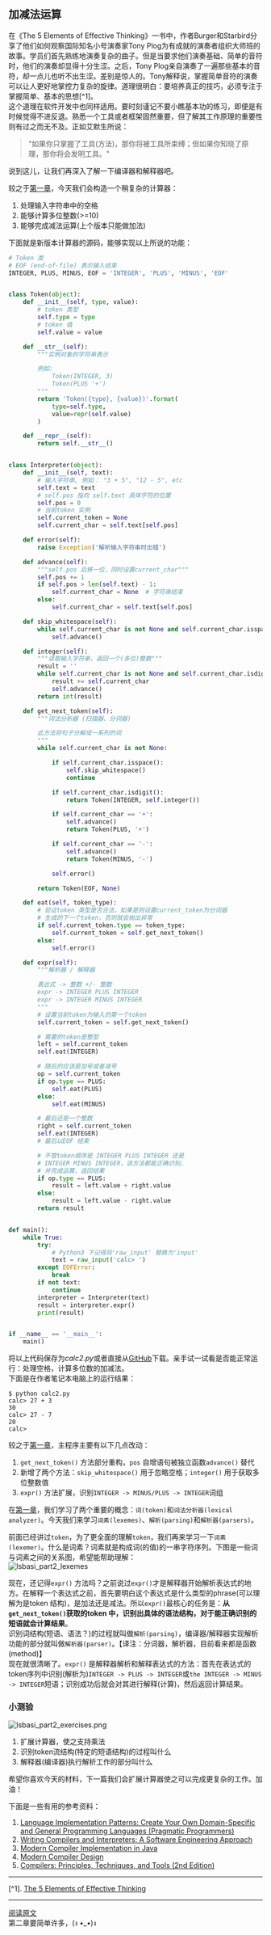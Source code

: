 ## 加减法运算  

在《The 5 Elements of Effective Thinking》一书中，作者Burger和Starbird分享了他们如何观察国际知名小号演奏家Tony Plog为有成就的演奏者组织大师班的故事。学员们首先熟练地演奏复杂的曲子。但是当要求他们演奏基础、简单的音符时，他们的演奏却显得十分生涩。之后，Tony Plog亲自演奏了一遍那些基本的音符，却一点儿也听不出生涩。差别是惊人的。Tony解释说，掌握简单音符的演奏可以让人更好地掌控力复杂的旋律。道理很明白：要培养真正的技巧，必须专注于掌握简单、基本的思想[^1]。  
这个道理在软件开发中也同样适用。要时刻谨记不要小瞧基本功的练习，即便是有时候觉得不进反退。熟悉一个工具或者框架固然重要，但了解其工作原理的重要性则有过之而无不及。正如艾默生所说：  

> "如果你只掌握了工具(方法)，那你将被工具所束缚；但如果你知晓了原理，那你将会发明工具。"  

说到这儿，让我们再深入了解一下编译器和解释器吧。  

较之于[第一章](01_二元加法器.md)，今天我们会构造一个稍复杂的计算器：  

1. 处理输入字符串中的空格  
2. 能够计算多位整数(>=10)  
3. 能够完成减法运算(上个版本只能做加法)  

下面就是新版本计算器的源码，能够实现以上所说的功能：  

```python
# Token 类
# EOF (end-of-file) 表示输入结束
INTEGER, PLUS, MINUS, EOF = 'INTEGER', 'PLUS', 'MINUS', 'EOF'


class Token(object):
    def __init__(self, type, value):
        # token 类型
        self.type = type
        # token 值
        self.value = value

    def __str__(self):
        """实例对象的字符串表示

        例如:
            Token(INTEGER, 3)
            Token(PLUS '+')
        """
        return 'Token({type}, {value})'.format(
            type=self.type,
            value=repr(self.value)
        )

    def __repr__(self):
        return self.__str__()


class Interpreter(object):
    def __init__(self, text):
        # 输入字符串, 例如： "3 + 5", "12 - 5", etc
        self.text = text
        # self.pos 指向 self.text 具体字符的位置
        self.pos = 0
        # 当前token 实例
        self.current_token = None
        self.current_char = self.text[self.pos]

    def error(self):
        raise Exception('解析输入字符串时出错')

    def advance(self):
        """self.pos 后移一位，同时设置current_char"""
        self.pos += 1
        if self.pos > len(self.text) - 1:
            self.current_char = None  # 字符串结束
        else:
            self.current_char = self.text[self.pos]

    def skip_whitespace(self):
        while self.current_char is not None and self.current_char.isspace():
            self.advance()

    def integer(self):
        """读取输入字符串，返回一个(多位)整数"""
        result = ''
        while self.current_char is not None and self.current_char.isdigit():
            result += self.current_char
            self.advance()
        return int(result)

    def get_next_token(self):
        """词法分析器 (扫描器、分词器)

        此方法将句子分解成一系列的词
        """
        while self.current_char is not None:

            if self.current_char.isspace():
                self.skip_whitespace()
                continue

            if self.current_char.isdigit():
                return Token(INTEGER, self.integer())

            if self.current_char == '+':
                self.advance()
                return Token(PLUS, '+')

            if self.current_char == '-':
                self.advance()
                return Token(MINUS, '-')

            self.error()

        return Token(EOF, None)

    def eat(self, token_type):
        # 验证token 类型是否合法，如果是则设置current_token为分词器
        # 生成的下一个token，否则就会抛出异常
        if self.current_token.type == token_type:
            self.current_token = self.get_next_token()
        else:
            self.error()

    def expr(self):
        """解析器 / 解释器

        表达式 -> 整数 +/- 整数
        expr -> INTEGER PLUS INTEGER
        expr -> INTEGER MINUS INTEGER
        """
        # 设置当前token为输入的第一个token
        self.current_token = self.get_next_token()

        # 需要的token是整型
        left = self.current_token
        self.eat(INTEGER)

        # 随后的应该是加号或者减号
        op = self.current_token
        if op.type == PLUS:
            self.eat(PLUS)
        else:
            self.eat(MINUS)

        # 最后还是一个整数
        right = self.current_token
        self.eat(INTEGER)
        # 最后以EOF 结束

        # 不管token顺序是 INTEGER PLUS INTEGER 还是
        # INTEGER MINUS INTEGER，该方法都能正确识别，
        # 并完成运算，返回结果
        if op.type == PLUS:
            result = left.value + right.value
        else:
            result = left.value - right.value
        return result


def main():
    while True:
        try:
            # Python3 下记得将'raw_input' 替换为'input'
            text = raw_input('calc> ')
        except EOFError:
            break
        if not text:
            continue
        interpreter = Interpreter(text)
        result = interpreter.expr()
        print(result)


if __name__ == '__main__':
    main()
```

将以上代码保存为*calc2.py*或者直接从[GitHub](https://github.com/rspivak/lsbasi/blob/master/part2/calc2.py)下载。亲手试一试看是否能正常运行：处理空格，计算多位数的加减法。  
下面是在作者笔记本电脑上的运行结果：  

```shell
$ python calc2.py
calc> 27 + 3
30
calc> 27 - 7
20
calc>
```

较之于[第一章](01_二元加法器.md)，主程序主要有以下几点改动：  

1. `get_next_token()` 方法部分重构，`pos` 自增语句被独立函数`advance()` 替代  
2. 新增了两个方法：`skip_whitespace()` 用于忽略空格；`integer()` 用于获取多位整数值  
3. `expr()` 方法扩展，识别`INTEGER -> MINUS/PLUS -> INTEGER`词组  

在[第一章](01_二元加法器.md)，我们学习了两个重要的概念：`词(token)`和`词法分析器(lexical analyzer)`。今天我们来学习`词素(lexemes)`、`解析(parsing)`和`解析器(parsers)`。  

前面已经讲过`token`，为了更全面的理解`token`，我们再来学习一下`词素(lexemer)`。什么是词素？词素就是构成词(的值)的一串字符序列。下图是一些词与词素之间的关系图，希望能帮助理解：  
![lsbasi_part2_lexemes](img/02/lsbasi_part2_lexemes.png)  

现在，还记得`expr()` 方法吗？之前说过`expr()`才是解释器开始解析表达式的地方。在解释一个表达式之前，首先要明白这个表达式是什么类型的phrase(可以理解为是token 结构)，是加法还是减法。所以`expr()`最核心的任务是：**从`get_next_token()`获取的token 中，识别出具体的语法结构，对于能正确识别的短语就会计算结果**。  
识别词结构(短语、语法？)的过程就叫做`解析(parsing)`，编译器/解释器实现解析功能的部分就叫做`解析器(parser)`。【译注：分词器，解析器，目前看来都是函数(method)】  
现在就很清晰了。`expr()` 是解释器解析和解释表达式的方法：首先在表达式的token序列中识别(解析为)`INTEGER -> PLUS -> INTEGER`或`the INTEGER -> MINUS -> INTEGER`短语；识别成功后就会对其进行解释(计算)，然后返回计算结果。  

### 小测验  
  
![lsbasi_part2_exercises.png](img/02/lsbasi_part2_exercises.png)  

1. 扩展计算器，使之支持乘法  
2. 识别token流结构(特定的短语结构)的过程叫什么  
3. 解释器(编译器)执行解析工作的部分叫什么  

希望你喜欢今天的材料，下一篇我们会扩展计算器使之可以完成更复杂的工作。加油！  

下面是一些有用的参考资料：   

1. [Language Implementation Patterns: Create Your Own Domain-Specific and General Programming Languages (Pragmatic Programmers)](http://www.amazon.com/gp/product/193435645X/ref=as_li_tl?ie=UTF8&camp=1789&creative=9325&creativeASIN=193435645X&linkCode=as2&tag=russblo0b-20&linkId=MP4DCXDV6DJMEJBL)  
2. [Writing Compilers and Interpreters: A Software Engineering Approach](http://www.amazon.com/gp/product/0470177071/ref=as_li_tl?ie=UTF8&camp=1789&creative=9325&creativeASIN=0470177071&linkCode=as2&tag=russblo0b-20&linkId=UCLGQTPIYSWYKRRM)  
3. [Modern Compiler Implementation in Java](http://www.amazon.com/gp/product/052182060X/ref=as_li_tl?ie=UTF8&camp=1789&creative=9325&creativeASIN=052182060X&linkCode=as2&tag=russblo0b-20&linkId=ZSKKZMV7YWR22NMW)  
4. [Modern Compiler Design](http://www.amazon.com/gp/product/1461446988/ref=as_li_tl?ie=UTF8&camp=1789&creative=9325&creativeASIN=1461446988&linkCode=as2&tag=russblo0b-20&linkId=PAXWJP5WCPZ7RKRD)  
5. [Compilers: Principles, Techniques, and Tools (2nd Edition)](http://www.amazon.com/gp/product/0321486811/ref=as_li_tl?ie=UTF8&camp=1789&creative=9325&creativeASIN=0321486811&linkCode=as2&tag=russblo0b-20&linkId=GOEGDQG4HIHU56FQ)  
-----
[^1]. [The 5 Elements of Effective Thinking](http://www.amazon.com/gp/product/0691156662/ref=as_li_tl?ie=UTF8&camp=1789&creative=9325&creativeASIN=0691156662&linkCode=as2&tag=russblo0b-20&linkId=B7GSVLONUPCIBIVY)

-----  

[阅读原文](https://ruslanspivak.com/lsbasi-part2/)  
第二章要简单许多，(ง •_•)ง